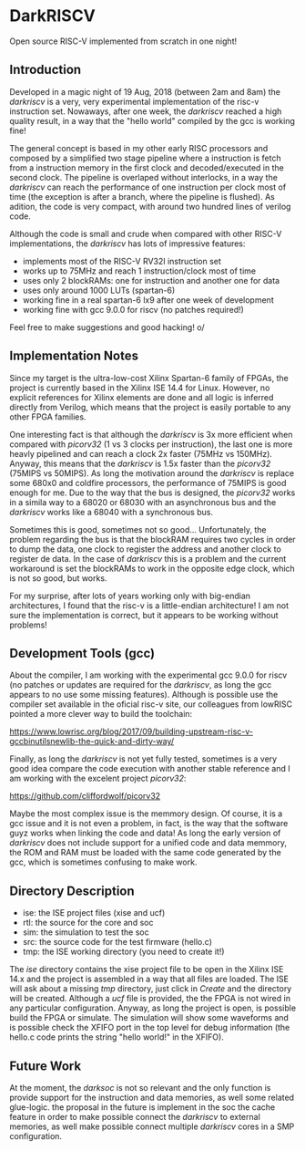 # DarkRISCV
Open source RISC-V implemented from scratch in one night!

## Introduction

Developed in a magic night of 19 Aug, 2018 (between 2am and 8am) the
*darkriscv* is a very, very experimental implementation of the risc-v
instruction set. Nowaways, after one week, the *darkriscv* reached a high
quality result, in a way that the "hello world" compiled by the gcc is 
working fine!

The general concept is based in my other early RISC processors and composed 
by a simplified two stage pipeline where a instruction is fetch from a
instruction memory in the first clock and decoded/executed in the second
clock. The pipeline is overlaped without interlocks, in a way the
*darkriscv* can reach the performance of one instruction per clock most of
time (the exception is after a branch, where the pipeline is flushed).  As
adition, the code is very compact, with around two hundred lines of verilog
code.

Although the code is small and crude when compared with other RISC-V
implementations, the *darkriscv* has lots of impressive features:

- implements most of the RISC-V RV32I instruction set
- works up to 75MHz and reach 1 instruction/clock most of time
- uses only 2 blockRAMs: one for instruction and another one for data
- uses only around 1000 LUTs (spartan-6)
- working fine in a real spartan-6 lx9 after one week of development
- working fine with gcc 9.0.0 for riscv (no patches required!)

Feel free to make suggestions and good hacking! o/

## Implementation Notes

Since my target is the ultra-low-cost Xilinx Spartan-6 family of FPGAs, the
project is currently based in the Xilinx ISE 14.4 for Linux.  However, no
explicit references for Xilinx elements are done and all logic is inferred
directly from Verilog, which means that the project is easily portable to
any other FPGA families.

One interesting fact is that although the *darkriscv* is 3x more efficient
when compared with *picorv32* (1 vs 3 clocks per instruction), the last one
is more heavly pipelined and can reach a clock 2x faster (75MHz vs 150MHz). 
Anyway, this means that the *darkriscv* is 1.5x faster than the *picorv32*
(75MIPS vs 50MIPS).  As long the motivation around the *darkriscv* is
replace some 680x0 and coldfire processors, the performance of 75MIPS is
good enough for me. Due to the way that the bus is designed, the *picorv32*
works in a simila way to a 68020 or 68030 with an asynchronous bus and the
*darkriscv* works like a 68040 with a synchronous bus. 

Sometimes this is good, sometimes not so good...  Unfortunately, the problem
regarding the bus is that the blockRAM requires two cycles in order to dump
the data, one clock to register the address and another clock to register de
data. In the case of *darkriscv* this is a problem and the current
workaround is set the blockRAMs to work in the opposite edge clock, which is
not so good, but works.

For my surprise, after lots of years working only with big-endian
architectures, I found that the risc-v is a little-endian architecture!  I
am not sure the implementation is correct, but it appears to be working
without problems!

## Development Tools (gcc)

About the compiler, I am working with the experimental gcc 9.0.0 for riscv
(no patches or updates are required for the *darkriscv*, as long the gcc
appears to no use some missing features).  Although is possible use the
compiler set available in the oficial risc-v site, our colleagues from
lowRISC pointed a more clever way to build the toolchain:

https://www.lowrisc.org/blog/2017/09/building-upstream-risc-v-gccbinutilsnewlib-the-quick-and-dirty-way/

Finally, as long the *darkriscv* is not yet fully tested, sometimes is a
very good idea compare the code execution with another stable reference and
I am working with the excelent project *picorv32*:

https://github.com/cliffordwolf/picorv32

Maybe the most complex issue is the memmory design. Of course, it is a gcc
issue and it is not even a problem, in fact, is the way that the software
guyz works when linking the code and data! As long the early version of
*darkriscv* does not include support for a unified code and data memmory,
the ROM and RAM must be loaded with the same code generated by the gcc,
which is sometimes confusing to make work.

## Directory Description

- ise: the ISE project files (xise and ucf)
- rtl: the source for the core and soc
- sim: the simulation to test the soc
- src: the source code for the test firmware (hello.c)
- tmp: the ISE working directory (you need to create it!)

The *ise* directory contains the xise project file to be open in the Xilinx
ISE 14.x and the project is assembled in a way that all files are loaded. 
The ISE will ask about a missing *tmp* directory, just click in *Create* and
the directory will be created.  Although a *ucf* file is provided, the the
FPGA is not wired in any particular configuration.  Anyway, as long the
project is open, is possible build the FPGA or simulate.  The simulation
will show some waveforms and is possible check the XFIFO port in the top
level for debug information (the hello.c code prints the string "hello
world!" in the XFIFO).

## Future Work

At the moment, the *darksoc* is not so relevant and the only function is
provide support for the instruction and data memories, as well some related
glue-logic.  the proposal in the future is implement in the soc the cache
feature in order to make possible connect the *darkriscv* to external
memories, as well make possible connect multiple *darkriscv* cores in a SMP
configuration.
